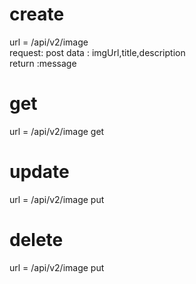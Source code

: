 
# create
url = /api/v2/image  
request: post
data : imgUrl,title,description      
return :message

# get
url = /api/v2/image  get


# update
url = /api/v2/image  put

# delete
url = /api/v2/image  put

